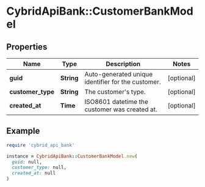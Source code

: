# CybridApiBank::CustomerBankModel

## Properties

| Name | Type | Description | Notes |
| ---- | ---- | ----------- | ----- |
| **guid** | **String** | Auto-generated unique identifier for the customer. | [optional] |
| **customer_type** | **String** | The customer&#39;s type. | [optional] |
| **created_at** | **Time** | ISO8601 datetime the customer was created at. | [optional] |

## Example

```ruby
require 'cybrid_api_bank'

instance = CybridApiBank::CustomerBankModel.new(
  guid: null,
  customer_type: null,
  created_at: null
)
```

